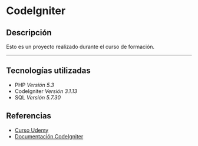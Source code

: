 
# CodeIgniter


## Descripción
Esto es un proyecto realizado durante el curso de formación.

___

## Tecnologías utilizadas
 - PHP _Versión 5.3_
 - CodeIgniter _Versión 3.1.13_
 - SQL _Versión 5.7.30_

## Referencias
- [Curso Udemy](https://www.udemy.com/course/desarrollo-de-aplicaciones-con-codeigniter/)
- [Documentación CodeIgniter](https://www.codeigniter.com/userguide3/)

